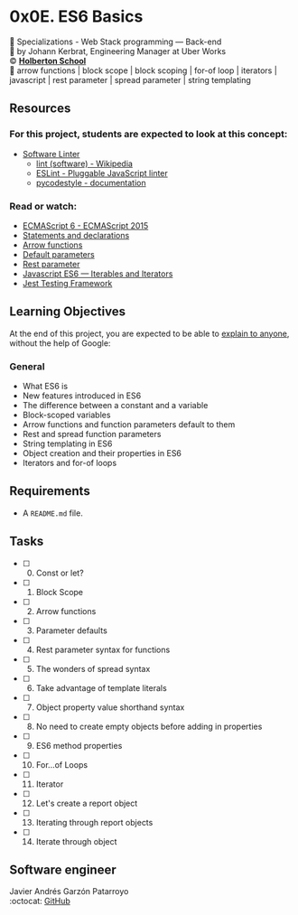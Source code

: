 # 0x0E. ES6 Basics
:open_file_folder: Specializations - Web Stack programming ― Back-end  
:bust_in_silhouette: by Johann Kerbrat, Engineering Manager at Uber Works  
:copyright: **[Holberton School](https://www.holbertonschool.com/)**  
:bookmark: arrow functions | block scope | block scoping | for-of loop | iterators | javascript | rest parameter | spread parameter | string templating

## Resources
### For this project, students are expected to look at this concept:
* [Software Linter](https://intranet.hbtn.io/concepts/354)
  - [lint (software) - Wikipedia](https://en.wikipedia.org/wiki/Lint_(software))
  - [ESLint - Pluggable JavaScript linter](https://eslint.org/)
  - [pycodestyle - documentation](https://pycodestyle.pycqa.org/en/latest/)
### Read or watch:
* [ECMAScript 6 - ECMAScript 2015](https://www.w3schools.com/js/js_es6.asp)
* [Statements and declarations](https://developer.mozilla.org/en-US/docs/Web/JavaScript/Reference/Statements)
* [Arrow functions](https://developer.mozilla.org/en-US/docs/Web/JavaScript/Reference/Functions/Arrow_functions)
* [Default parameters](https://developer.mozilla.org/en-US/docs/Web/JavaScript/Reference/Functions/Default_parameters)
* [Rest parameter](https://developer.mozilla.org/en-US/docs/Web/JavaScript/Reference/Functions/rest_parameters)
* [Javascript ES6 — Iterables and Iterators](https://towardsdatascience.com/javascript-es6-iterables-and-iterators-de18b54f4d4)
* [Jest Testing Framework](https://jestjs.io/)

## Learning Objectives
At the end of this project, you are expected to be able to [explain to anyone](https://fs.blog/2012/04/feynman-technique/), without the help of Google:
### General
* What ES6 is
* New features introduced in ES6
* The difference between a constant and a variable
* Block-scoped variables
* Arrow functions and function parameters default to them
* Rest and spread function parameters
* String templating in ES6
* Object creation and their properties in ES6
* Iterators and for-of loops

## Requirements
* A ```README.md``` file.

## Tasks
* [ ] 0. Const or let?
* [ ] 1. Block Scope
* [ ] 2. Arrow functions
* [ ] 3. Parameter defaults
* [ ] 4. Rest parameter syntax for functions
* [ ] 5. The wonders of spread syntax
* [ ] 6. Take advantage of template literals
* [ ] 7. Object property value shorthand syntax
* [ ] 8. No need to create empty objects before adding in properties
* [ ] 9. ES6 method properties
* [ ] 10. For...of Loops
* [ ] 11. Iterator
* [ ] 12. Let's create a report object
* [ ] 13. Iterating through report objects
* [ ] 14. Iterate through object

## Software engineer
Javier Andrés Garzón Patarroyo  
:octocat: [GitHub](https://github.com/javierandresgp/)
